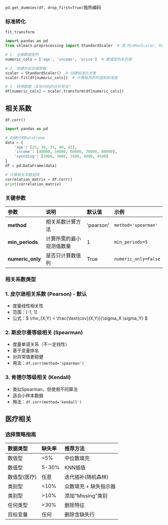 `pd.get_dummies(df, drop_first=True)`独热编码

### 标准转化

`fit_transform`

```python
import pandas as pd
from sklearn.preprocessing import StandardScaler  # 或 MinMaxScaler, RobustScaler

# 1. 分离数值型列
numeric_cols = ['age', 'income', 'price']  # 数值型列名列表

# 2. 创建并拟合缩放器
scaler = StandardScaler()  # 创建标准化对象
scaler.fit(df[numeric_cols])  # 计算每列的均值和标准差

# 3. 转换数据（实际代码的合并写法）
df[numeric_cols] = scaler.transform(df[numeric_cols])
```

## 相关系数

`df.corr()`

```python
import pandas as pd

# 创建示例DataFrame
data = {
    'age': [25, 30, 35, 40, 45],
    'income': [40000, 50000, 60000, 70000, 80000],
    'spending': [2000, 3000, 3500, 4000, 4500]
}
df = pd.DataFrame(data)

# 计算相关系数矩阵
correlation_matrix = df.corr()
print(correlation_matrix)
```

### 关键参数

| 参数             | 说明                     | 默认值    | 示例                 |
| :--------------- | :----------------------- | :-------- | :------------------- |
| **method**       | 相关系数计算方法         | 'pearson' | `method='spearman'`  |
| **min_periods**  | 计算所需的最小观测值数量 | 1         | `min_periods=5`      |
| **numeric_only** | 是否只计算数值列         | True      | `numeric_only=False` |

### 相关系数类型

### 1. 皮尔逊相关系数 (Pearson) - 默认

- 度量线性相关性
- 范围：[-1, 1]
- 公式：$ \rho_{X,Y} = \frac{\text{cov}(X,Y)}{\sigma_X \sigma_Y} $

### 2. 斯皮尔曼等级相关 (Spearman)

- 度量单调关系（不一定线性）
- 基于变量排名
- 对异常值更稳健
- 用法：`df.corr(method='spearman')`

### 3. 肯德尔等级相关 (Kendall)

- 类似Spearman，但使用不同算法
- 适合小样本数据
- 用法：`df.corr(method='kendall')`



## 医疗相关

### 选择策略指南

| 数据类型     | 缺失率 | 推荐方法              |
| :----------- | :----- | :-------------------- |
| 数值型       | <5%    | 中位数填充            |
| 数值型       | 5-30%  | KNN插值               |
| 数值型(医疗) | 任意   | 迭代插补(随机森林)    |
| 类别型       | <10%   | 众数填充 + 缺失指示器 |
| 类别型       | >10%   | 添加"Missing"类别     |
| 任何类型     | >30%   | 删除特征              |
| 目标变量     | 任何   | 删除含缺失行          |